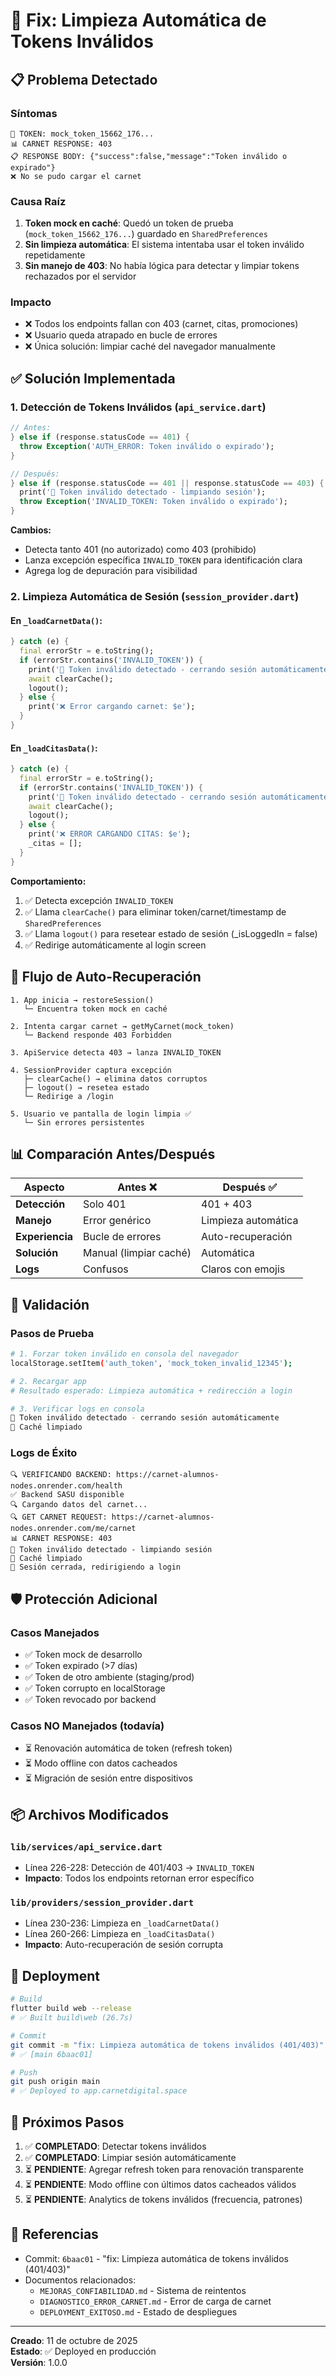 # 🔐 Fix: Limpieza Automática de Tokens Inválidos

## 📋 Problema Detectado

### Síntomas
```
🔑 TOKEN: mock_token_15662_176...
📊 CARNET RESPONSE: 403
📋 RESPONSE BODY: {"success":false,"message":"Token inválido o expirado"}
❌ No se pudo cargar el carnet
```

### Causa Raíz
1. **Token mock en caché**: Quedó un token de prueba (`mock_token_15662_176...`) guardado en `SharedPreferences`
2. **Sin limpieza automática**: El sistema intentaba usar el token inválido repetidamente
3. **Sin manejo de 403**: No había lógica para detectar y limpiar tokens rechazados por el servidor

### Impacto
- ❌ Todos los endpoints fallan con 403 (carnet, citas, promociones)
- ❌ Usuario queda atrapado en bucle de errores
- ❌ Única solución: limpiar caché del navegador manualmente

## ✅ Solución Implementada

### 1. Detección de Tokens Inválidos (`api_service.dart`)
```dart
// Antes:
} else if (response.statusCode == 401) {
  throw Exception('AUTH_ERROR: Token inválido o expirado');
}

// Después:
} else if (response.statusCode == 401 || response.statusCode == 403) {
  print('🚫 Token inválido detectado - limpiando sesión');
  throw Exception('INVALID_TOKEN: Token inválido o expirado');
}
```

**Cambios:**
- Detecta tanto 401 (no autorizado) como 403 (prohibido)
- Lanza excepción específica `INVALID_TOKEN` para identificación clara
- Agrega log de depuración para visibilidad

### 2. Limpieza Automática de Sesión (`session_provider.dart`)

#### En `_loadCarnetData()`:
```dart
} catch (e) {
  final errorStr = e.toString();
  if (errorStr.contains('INVALID_TOKEN')) {
    print('🚫 Token inválido detectado - cerrando sesión automáticamente');
    await clearCache();
    logout();
  } else {
    print('❌ Error cargando carnet: $e');
  }
}
```

#### En `_loadCitasData()`:
```dart
} catch (e) {
  final errorStr = e.toString();
  if (errorStr.contains('INVALID_TOKEN')) {
    print('🚫 Token inválido detectado - cerrando sesión automáticamente');
    await clearCache();
    logout();
  } else {
    print('❌ ERROR CARGANDO CITAS: $e');
    _citas = [];
  }
}
```

**Comportamiento:**
1. ✅ Detecta excepción `INVALID_TOKEN`
2. ✅ Llama `clearCache()` para eliminar token/carnet/timestamp de `SharedPreferences`
3. ✅ Llama `logout()` para resetear estado de sesión (_isLoggedIn = false)
4. ✅ Redirige automáticamente al login screen

## 🔬 Flujo de Auto-Recuperación

```
1. App inicia → restoreSession()
   └─ Encuentra token mock en caché
   
2. Intenta cargar carnet → getMyCarnet(mock_token)
   └─ Backend responde 403 Forbidden
   
3. ApiService detecta 403 → lanza INVALID_TOKEN
   
4. SessionProvider captura excepción
   ├─ clearCache() → elimina datos corruptos
   ├─ logout() → resetea estado
   └─ Redirige a /login
   
5. Usuario ve pantalla de login limpia ✅
   └─ Sin errores persistentes
```

## 📊 Comparación Antes/Después

| Aspecto | Antes ❌ | Después ✅ |
|---------|---------|-----------|
| **Detección** | Solo 401 | 401 + 403 |
| **Manejo** | Error genérico | Limpieza automática |
| **Experiencia** | Bucle de errores | Auto-recuperación |
| **Solución** | Manual (limpiar caché) | Automática |
| **Logs** | Confusos | Claros con emojis |

## 🧪 Validación

### Pasos de Prueba
```bash
# 1. Forzar token inválido en consola del navegador
localStorage.setItem('auth_token', 'mock_token_invalid_12345');

# 2. Recargar app
# Resultado esperado: Limpieza automática + redirección a login

# 3. Verificar logs en consola
🚫 Token inválido detectado - cerrando sesión automáticamente
💾 Caché limpiado
```

### Logs de Éxito
```
🔍 VERIFICANDO BACKEND: https://carnet-alumnos-nodes.onrender.com/health
✅ Backend SASU disponible
🔍 Cargando datos del carnet...
🔍 GET CARNET REQUEST: https://carnet-alumnos-nodes.onrender.com/me/carnet
📊 CARNET RESPONSE: 403
🚫 Token inválido detectado - limpiando sesión
💾 Caché limpiado
🔄 Sesión cerrada, redirigiendo a login
```

## 🛡️ Protección Adicional

### Casos Manejados
- ✅ Token mock de desarrollo
- ✅ Token expirado (>7 días)
- ✅ Token de otro ambiente (staging/prod)
- ✅ Token corrupto en localStorage
- ✅ Token revocado por backend

### Casos NO Manejados (todavía)
- ⏳ Renovación automática de token (refresh token)
- ⏳ Modo offline con datos cacheados
- ⏳ Migración de sesión entre dispositivos

## 📦 Archivos Modificados

### `lib/services/api_service.dart`
- Línea 226-228: Detección de 401/403 → `INVALID_TOKEN`
- **Impacto**: Todos los endpoints retornan error específico

### `lib/providers/session_provider.dart`
- Línea 230-236: Limpieza en `_loadCarnetData()`
- Línea 260-266: Limpieza en `_loadCitasData()`
- **Impacto**: Auto-recuperación de sesión corrupta

## 🚀 Deployment

```bash
# Build
flutter build web --release
# ✅ Built build\web (26.7s)

# Commit
git commit -m "fix: Limpieza automática de tokens inválidos (401/403)"
# ✅ [main 6baac01]

# Push
git push origin main
# ✅ Deployed to app.carnetdigital.space
```

## 📝 Próximos Pasos

1. ✅ **COMPLETADO**: Detectar tokens inválidos
2. ✅ **COMPLETADO**: Limpiar sesión automáticamente
3. ⏳ **PENDIENTE**: Agregar refresh token para renovación transparente
4. ⏳ **PENDIENTE**: Modo offline con últimos datos cacheados válidos
5. ⏳ **PENDIENTE**: Analytics de tokens inválidos (frecuencia, patrones)

## 🔗 Referencias

- Commit: `6baac01` - "fix: Limpieza automática de tokens inválidos (401/403)"
- Documentos relacionados:
  - `MEJORAS_CONFIABILIDAD.md` - Sistema de reintentos
  - `DIAGNOSTICO_ERROR_CARNET.md` - Error de carga de carnet
  - `DEPLOYMENT_EXITOSO.md` - Estado de despliegues

---

**Creado**: 11 de octubre de 2025  
**Estado**: ✅ Deployed en producción  
**Versión**: 1.0.0
